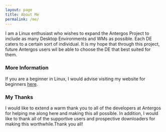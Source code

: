```yaml
---
layout: page
title: About Me
permalink: /me/
---
```


I am a Linux enthusiast who wishes to expand the Antergos Project to include as many Desktop Environments and WMs as possible. Each DE caters to a certain sort of individual. It is my hope that through this project, future Antergos users wil be able to choose the DE that best suited for them. 

### More Information

If you are a beginner in Linux, I would advise visiting my website for beginners [here](https://linuxbasicssite.wordpress.com).

### My Thanks

I would like to extend a warm thank you to all of the developers at Antergos for helping me along here and making this all possible. In addition, I would like to thank all of the supportive users and prospective downloaders for making this worthwhile.Thank you all!
